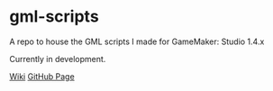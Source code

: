 # gml-scripts
A repo to house the GML scripts I made for GameMaker: Studio 1.4.x

Currently in development.

[Wiki](https://github.com/xubiod/gml-scripts/wiki)
[GitHub Page](https://xubiod.github.io/gml-scripts/)
